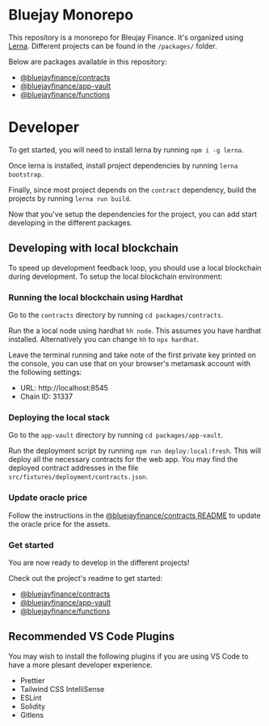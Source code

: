 # Bluejay Monorepo

This repository is a monorepo for Bleujay Finance. It's organized using [Lerna](https://github.com/lerna/lerna). Different projects can be found in the `/packages/` folder. 

Below are packages available in this repository:

- [@bluejayfinance/contracts](packages/contracts/README.md)
- [@bluejayfinance/app-vault](packages/app-vault/README.md)
- [@bluejayfinance/functions](packages/functions/README.md)

# Developer

To get started, you will need to install lerna by running `npm i -g lerna`.

Once lerna is installed, install project dependencies by running `lerna bootstrap`.

Finally, since most project depends on the `contract` dependency, build the projects by running `lerna run build`.

Now that you've setup the dependencies for the project, you can add start developing in the different packages. 

## Developing with local blockchain

To speed up development feedback loop, you should use a local blockchain during development. To setup the local blockchain environment:

### Running the local blockchain using Hardhat

Go to the `contracts` directory by running `cd packages/contracts`.

Run the a local node using hardhat `hh node`. This assumes you have hardhat installed. Alternatively you can change `hh` to `npx hardhat`. 

Leave the terminal running and take note of the first private key printed on the console, you can use that on your browser's metamask account with the following settings:

- URL: http://localhost:8545
- Chain ID: 31337

### Deploying the local stack

Go to the `app-vault` directory by running `cd packages/app-vault`.

Run the deployment script by running `npm run deploy:local:fresh`. This will deploy all the necessary contracts for the web app. You may find the deployed contract addresses in the file `src/fixtures/deployment/contracts.json`.

### Update oracle price

Follow the instructions in the [@bluejayfinance/contracts README](packages/contracts/README.md) to update the oracle price for the assets.

### Get started

You are now ready to develop in the different projects!

Check out the project's readme to get started:

- [@bluejayfinance/contracts](packages/contracts/README.md)
- [@bluejayfinance/app-vault](packages/app-vault/README.md)
- [@bluejayfinance/functions](packages/functions/README.md)

## Recommended VS Code Plugins

You may wish to install the following plugins if you are using VS Code to have a more plesant developer experience.

- Prettier
- Tailwind CSS IntelliSense
- ESLint
- Solidity
- Gitlens